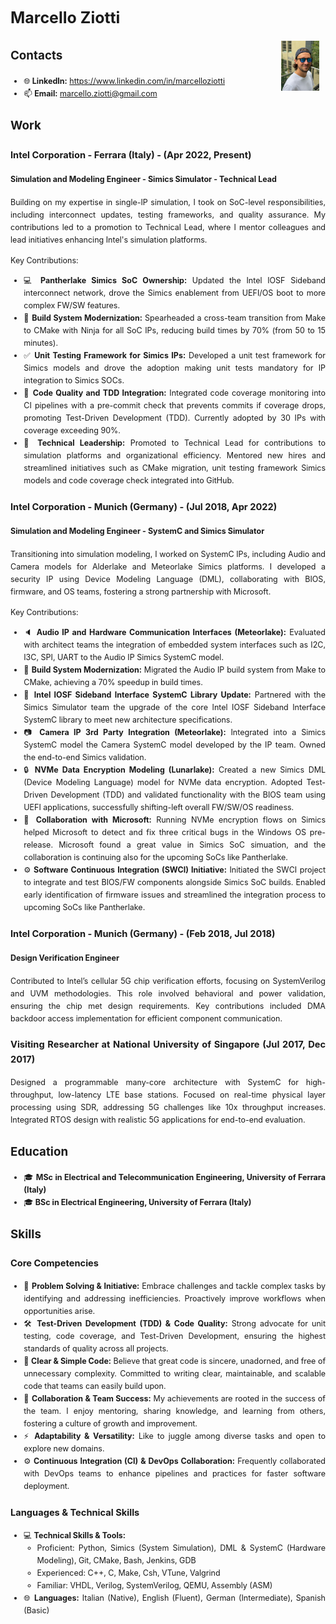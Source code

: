 <div style="text-align: justify; font-size: 12.5px; line-height: 1.6;">

# Marcello Ziotti

<img src="profile-pic.jpg" alt="Marcello Ziotti" style="float: right; width: 12%; height: auto; margin-right: 2%;">

## Contacts

- 🌐 **LinkedIn:** <https://www.linkedin.com/in/marcelloziotti>
- 📫 **Email:** [marcello.ziotti@gmail.com](mailto:marcello.ziotti@gmail.com)

## Work

### Intel Corporation - Ferrara (Italy) - (Apr 2022, Present)

#### Simulation and Modeling Engineer - Simics Simulator - Technical Lead

Building on my expertise in single-IP simulation, I took on SoC-level responsibilities, including interconnect updates, testing frameworks, and quality assurance. My contributions led to a promotion to Technical Lead, where I mentor colleagues and lead initiatives enhancing Intel's simulation platforms.

Key Contributions:

- 💻 **Pantherlake Simics SoC Ownership:** Updated the Intel IOSF Sideband interconnect network, drove the Simics enablement from UEFI/OS boot to more complex FW/SW features.
- 🚀 **Build System Modernization:** Spearheaded a cross-team transition from Make to CMake with Ninja for all SoC IPs, reducing build times by 70% (from 50 to 15 minutes).
- ✅ **Unit Testing Framework for Simics IPs:** Developed a unit test framework for Simics models and drove the adoption making unit tests mandatory for IP integration to Simics SOCs.
- 🔧 **Code Quality and TDD Integration:** Integrated code coverage monitoring into CI pipelines with a pre-commit check that prevents commits if coverage drops, promoting Test-Driven Development (TDD). Currently adopted by 30 IPs with coverage exceeding 90%.
- 🤝 **Technical Leadership:** Promoted to Technical Lead for contributions to simulation platforms and organizational efficiency. Mentored new hires and streamlined initiatives such as CMake migration, unit testing framework Simics models and code coverage check integrated into GitHub.

### Intel Corporation - Munich (Germany) - (Jul 2018, Apr 2022)

#### Simulation and Modeling Engineer - SystemC and Simics Simulator

Transitioning into simulation modeling, I worked on SystemC IPs, including Audio and Camera models for Alderlake and Meteorlake Simics platforms. I developed a security IP using Device Modeling Language (DML), collaborating with BIOS, firmware, and OS teams, fostering a strong partnership with Microsoft.

Key Contributions:

- 🔈 **Audio IP and Hardware Communication Interfaces (Meteorlake):** Evaluated with architect teams the integration of embedded system interfaces such as I2C, I3C, SPI, UART to the Audio IP Simics SystemC model.
- 🚀 **Build System Modernization:** Migrated the Audio IP build system from Make to CMake, achieving a 70% speedup in build times.
- 🔧 **Intel IOSF Sideband Interface SystemC Library Update:** Partnered with the Simics Simulator team the upgrade of the core Intel IOSF Sideband Interface SystemC library to meet new architecture specifications.
- 📷 **Camera IP 3rd Party Integration (Meteorlake):** Integrated into a Simics SystemC model the Camera SystemC model developed by the IP team. Owned the end-to-end Simics validation.
- :lock: **NVMe Data Encryption Modeling (Lunarlake):** Created a new Simics DML (Device Modeling Language) model for NVMe data encryption. Adopted Test-Driven Development (TDD) and validated functionality with the BIOS team using UEFI applications, successfully shifting-left overall FW/SW/OS readiness.
- 🤝 **Collaboration with Microsoft:** Running NVMe encryption flows on Simics helped Microsoft to detect and fix three critical bugs in the Windows OS pre-release. Microsoft found a great value in Simics SoC simuation, and the collaboration is continuing also for the upcoming SoCs like Pantherlake.
- ⚙️ **Software Continuous Integration (SWCI) Initiative:** Initiated the SWCI project to integrate and test BIOS/FW components alongside Simics SoC builds. Enabled early identification of firmware issues and streamlined the integration process to upcoming SoCs like Pantherlake.

### Intel Corporation - Munich (Germany) - (Feb 2018, Jul 2018)

#### Design Verification Engineer

Contributed to Intel’s cellular 5G chip verification efforts, focusing on SystemVerilog and UVM methodologies. This role involved behavioral and power validation, ensuring the chip met design requirements. Key contributions included DMA backdoor access implementation for efficient component communication.

### Visiting Researcher at National University of Singapore (Jul 2017, Dec 2017)

Designed a programmable many-core architecture with SystemC for high-throughput, low-latency LTE base stations. Focused on real-time physical layer processing using SDR, addressing 5G challenges like 10x throughput increases. Integrated RTOS design with realistic 5G applications for end-to-end evaluation.

## Education

- 🎓 **MSc in Electrical and Telecommunication Engineering, University of Ferrara (Italy)**
- 🎓 **BSc in Electrical Engineering, University of Ferrara (Italy)**

## Skills

### Core Competencies

- 🧩 **Problem Solving & Initiative:** Embrace challenges and tackle complex tasks by identifying and addressing inefficiencies. Proactively improve workflows when opportunities arise.
- 🛠️ **Test-Driven Development (TDD) & Code Quality:** Strong advocate for unit testing, code coverage, and Test-Driven Development, ensuring the highest standards of quality across all projects.
- 📄 **Clear & Simple Code:** Believe that great code is sincere, unadorned, and free of unnecessary complexity. Committed to writing clear, maintainable, and scalable code that teams can easily build upon.
- 🤝 **Collaboration & Team Success:** My achievements are rooted in the success of the team. I enjoy mentoring, sharing knowledge, and learning from others, fostering a culture of growth and  improvement.
- ⚡ **Adaptability & Versatility:** Like to juggle among diverse tasks and open to explore new domains.
- ⚙️ **Continuous Integration (CI) & DevOps Collaboration:** Frequently collaborated with DevOps teams to enhance pipelines and practices for faster software deployment.

### Languages & Technical Skills

- 💻 **Technical Skills & Tools:**
  - Proficient: Python, Simics (System Simulation), DML & SystemC (Hardware Modeling), Git, CMake, Bash, Jenkins, GDB
  - Experienced: C++, C, Make, Csh, VTune, Valgrind
  - Familiar: VHDL, Verilog, SystemVerilog, QEMU, Assembly (ASM)
- 🌐 **Languages:** Italian (Native), English (Fluent), German (Intermediate), Spanish (Basic)

</div>

